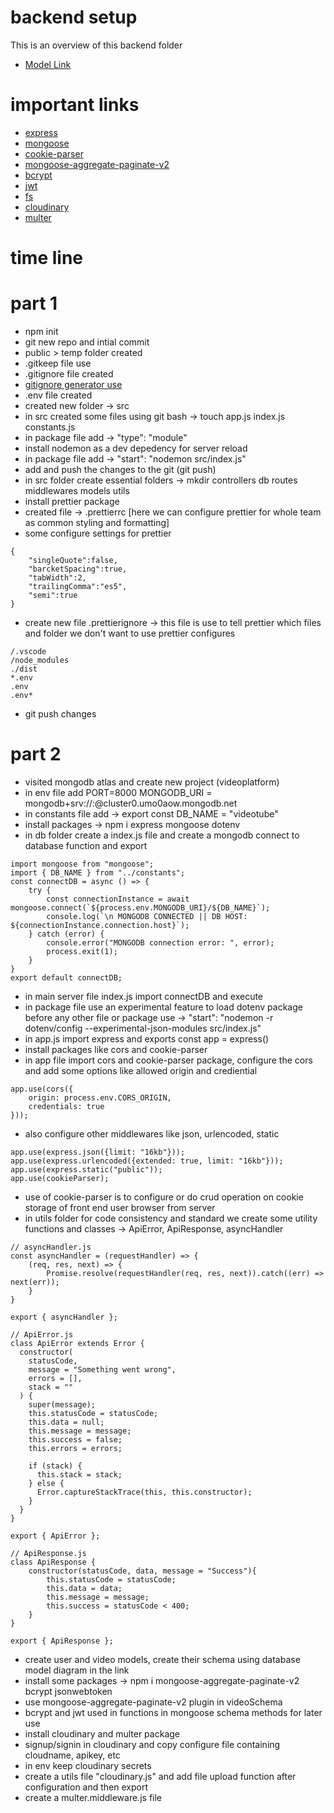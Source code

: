 # backend setup

This is an overview of this backend folder

- [Model Link](https://app.eraser.io/workspace/YtPqZ1VogxGy1jzIDkzj#note-title-editor)

# important links

- [express](https://expressjs.com/)
- [mongoose](https://mongoosejs.com/docs/)
- [cookie-parser](https://expressjs.com/en/resources/middleware/cookie-parser.html)
- [mongoose-aggregate-paginate-v2](https://github.com/aravindnc/mongoose-aggregate-paginate-v2)
- [bcrypt](https://github.com/dcodeIO/bcrypt.js/blob/master/README.md)
- [jwt](https://jwt.io/introduction)
- [fs](https://nodejs.org/api/fs.html)
- [cloudinary](https://cloudinary.com/documentation)
- [multer](https://github.com/expressjs/multer)

# time line

# part 1

- npm init
- git new repo and intial commit
- public > temp folder created
- .gitkeep file use
- .gitignore file created
- [gitignore generator use](https://mrkandreev.name/snippets/gitignore-generator/#Node)
- .env file created
- created new folder -> src
- in src created some files using git bash -> touch app.js index.js constants.js
- in package file add -> "type": "module"
- install nodemon as a dev depedency for server reload
- in package file add -> "start": "nodemon src/index.js"
- add and push the changes to the git (git push)
- in src folder create essential folders -> mkdir controllers db routes middlewares models utils
- install prettier package
- created file -> .prettierrc [here we can configure prettier for whole team as common styling and formatting]
- some configure settings for prettier

```
{
    "singleQuote":false,
    "barcketSpacing":true,
    "tabWidth":2,
    "trailingComma":"es5",
    "semi":true
}
```

- create new file .prettierignore -> this file is use to tell prettier which files and folder we don't want to use prettier configures

```
/.vscode
/node_modules
./dist
*.env
.env
.env*
```

- git push changes

# part 2

- visited mongodb atlas and create new project (videoplatform)
- in env file add PORT=8000 MONGODB_URI = mongodb+srv://<username>:<password>@cluster0.umo0aow.mongodb.net
- in constants file add -> export const DB_NAME = "videotube"
- install packages -> npm i express mongoose dotenv
- in db folder create a index.js file and create a mongodb connect to database function and export

```
import mongoose from "mongoose";
import { DB_NAME } from "../constants";
const connectDB = async () => {
    try {
        const connectionInstance = await mongoose.connect(`${process.env.MONGODB_URI}/${DB_NAME}`);
        console.log(`\n MONGODB CONNECTED || DB HOST: ${connectionInstance.connection.host}`);
    } catch (error) {
        console.error("MONGODB connection error: ", error);
        process.exit(1);
    }
}
export default connectDB;
```

- in main server file index.js import connectDB and execute
- in package file use an experimental feature to load dotenv package before any other file or package use -> "start": "nodemon -r dotenv/config --experimental-json-modules src/index.js"
- in app.js import express and exports const app = express()
- install packages like cors and cookie-parser
- in app file import cors and cookie-parser package, configure the cors and add some options like allowed origin and crediential

```
app.use(cors({
    origin: process.env.CORS_ORIGIN,
    credentials: true
}));
```

- also configure other middlewares like json, urlencoded, static

```
app.use(express.json({limit: "16kb"}));
app.use(express.urlencoded({extended: true, limit: "16kb"}));
app.use(express.static("public"));
app.use(cookieParser);
```

- use of cookie-parser is to configure or do crud operation on cookie storage of front end user browser from server
- in utils folder for code consistency and standard we create some utility functions and classes -> ApiError, ApiResponse, asyncHandler

```
// asyncHandler.js
const asyncHandler = (requestHandler) => {
    (req, res, next) => {
        Promise.resolve(requestHandler(req, res, next)).catch((err) => next(err));
    }
}

export { asyncHandler };

// ApiError.js
class ApiError extends Error {
  constructor(
    statusCode,
    message = "Something went wrong",
    errors = [],
    stack = ""
  ) {
    super(message);
    this.statusCode = statusCode;
    this.data = null;
    this.message = message;
    this.success = false;
    this.errors = errors;

    if (stack) {
      this.stack = stack;
    } else {
      Error.captureStackTrace(this, this.constructor);
    }
  }
}

export { ApiError };

// ApiResponse.js
class ApiResponse {
    constructor(statusCode, data, message = "Success"){
        this.statusCode = statusCode;
        this.data = data;
        this.message = message;
        this.success = statusCode < 400;
    }
}

export { ApiResponse };
```

- create user and video models, create their schema using database model diagram in the link
- install some packages -> npm i mongoose-aggregate-paginate-v2 bcrypt jsonwebtoken
- use mongoose-aggregate-paginate-v2 plugin in videoSchema
- bcrypt and jwt used in functions in mongoose schema methods for later use
- install cloudinary and multer package
- signup/signin in cloudinary and copy configure file containing cloudname, apikey, etc
- in env keep cloudinary secrets
- create a utils file "cloudinary.js" and add file upload function after configuration and then export
- create a multer.middleware.js file
